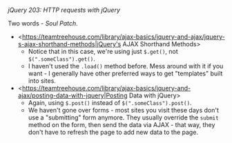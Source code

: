 *jQuery 203: HTTP requests with jQuery*

Two words - *Soul Patch*.

-	<https://teamtreehouse.com/library/ajax-basics/jquery-and-ajax/jquery-s-ajax-shorthand-methods|jQuery's AJAX Shorthand Methods>
	-	Notice that in this case, we're using just `$.get()`, not `$(".someClass").get()`.
	-	I haven't used the `.load()` method before. Mess around with it if you want - I generally have other preferred ways to get "templates" built into sites.
-	<https://teamtreehouse.com/library/ajax-basics/jquery-and-ajax/posting-data-with-jquery|Posting Data with jQuery>
	-	Again, using `$.post()` instead of `$(".someClass").post()`.
	-	We haven't gone over forms - most sites you visit these days don't use a "submitting" form anymore. They usually override the `submit` method on the form, then send the data via AJAX - that way, they don't have to refresh the page to add new data to the page.
